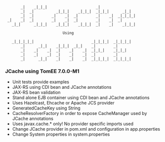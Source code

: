 ```
       _|    _|_|_|                      _|                      
       _|  _|          _|_|_|    _|_|_|  _|_|_|      _|_|        
       _|  _|        _|    _|  _|        _|    _|  _|_|_|_|      
 _|    _|  _|        _|    _|  _|        _|    _|  _|            
   _|_|      _|_|_|    _|_|_|    _|_|_|  _|    _|    _|_|_|      

                          Using

   _|_|_|_|_|                          _|_|_|_|  _|_|_|_|  
       _|      _|_|    _|_|_|  _|_|    _|        _|        
       _|    _|    _|  _|    _|    _|  _|_|_|    _|_|_|    
       _|    _|    _|  _|    _|    _|  _|        _|        
       _|      _|_|    _|    _|    _|  _|_|_|_|  _|_|_|_|  
```

### JCache using TomEE 7.0.0-M1
* Unit tests provide examples
* JAX-RS using CDI bean and JCache annotations
* JAX-RS bean validation
* Stand alone EJB container using CDI bean and JCache annotations
* Uses Hazelcast, Ehcache or Apache JCS provider
* GeneratedCacheKey using String
* CacheResolverFactory in order to expose CacheManager used by JCache annotations
* Uses javax.cache.* only! No provider specific imports used
* Change JCache provider in pom.xml and configuration in app.properties
* Change System properties in system.properties

